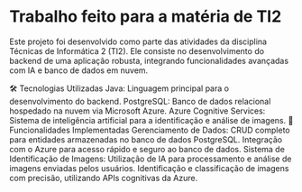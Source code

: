 # Trabalho feito para a matéria de TI2

Este projeto foi desenvolvido como parte das atividades da disciplina Técnicas de Informática 2 (TI2). Ele consiste no desenvolvimento do backend de uma aplicação robusta, integrando funcionalidades avançadas com IA e banco de dados em nuvem.

🛠️ Tecnologias Utilizadas
Java: Linguagem principal para o desenvolvimento do backend.
PostgreSQL: Banco de dados relacional hospedado na nuvem via Microsoft Azure.
Azure Cognitive Services: Sistema de inteligência artificial para a identificação e análise de imagens.
🌟 Funcionalidades Implementadas
Gerenciamento de Dados:
CRUD completo para entidades armazenadas no banco de dados PostgreSQL.
Integração com o Azure para acesso rápido e seguro ao banco de dados.
Sistema de Identificação de Imagens:
Utilização de IA para processamento e análise de imagens enviadas pelos usuários.
Identificação e classificação de imagens com precisão, utilizando APIs cognitivas da Azure.
